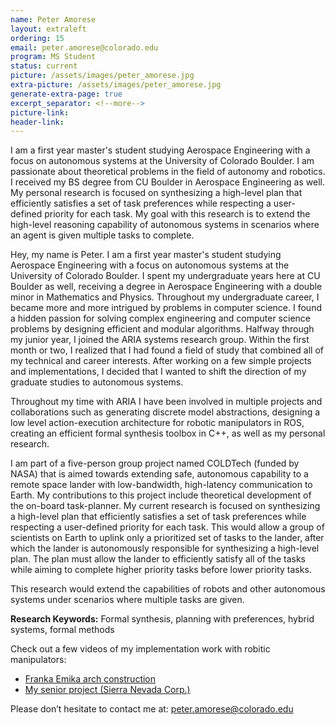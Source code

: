 ```yaml
---
name: Peter Amorese
layout: extraleft 
ordering: 15 
email: peter.amorese@colorado.edu
program: MS Student
status: current
picture: /assets/images/peter_amorese.jpg 
extra-picture: /assets/images/peter_amorese.jpg 
generate-extra-page: true  
excerpt_separator: <!--more-->
picture-link: 
header-link: 
---
```

I am a first year master's student studying Aerospace Engineering with a focus on autonomous systems at the University of Colorado Boulder. I am passionate about theoretical problems in the field of autonomy and robotics. I received my BS degree from CU Boulder in Aerospace Engineering as well. My personal research is focused on synthesizing a high-level plan that efficiently satisfies a set of task preferences while respecting a user-defined priority for each task. My goal with this research is to extend the high-level reasoning capability of autonomous systems in scenarios where an agent is given multiple tasks to complete.

<!--more-->

Hey, my name is Peter. I am a first year master's student studying Aerospace Engineering with a focus on autonomous systems at the University of Colorado Boulder. I spent my undergraduate years here at CU Boulder as well, receiving a degree in Aerospace Engineering with a double minor in Mathematics and Physics. Throughout my undergraduate career, I became more and more intrigued by problems in computer science. I found a hidden passion for solving complex engineering and computer science problems by designing efficient and modular algorithms. Halfway through my junior year, I joined the ARIA systems research group. Within the first month or two, I realized that I had found a field of study that combined all of my technical and career interests. After working on a few simple projects and implementations, I decided that I wanted to shift the direction of my graduate studies to autonomous systems. 

Throughout my time with ARIA I have been involved in multiple projects and collaborations such as generating discrete model abstractions, designing a low level action-execution architecture for robotic manipulators in ROS, creating an efficient formal synthesis toolbox in C++, as well as my personal research.

I am part of a five-person group project named COLDTech (funded by NASA) that is aimed towards extending safe, autonomous capability to a remote space lander with low-bandwidth, high-latency communication to Earth. My contributions to this project include theoretical development of the on-board task-planner. My current research is focused on synthesizing a high-level plan that efficiently satisfies a set of task preferences while respecting a user-defined priority for each task. This would allow a group of scientists on Earth to uplink only a prioritized set of tasks to the lander, after which the lander is autonomously responsible for synthesizing a high-level plan. The plan must allow the lander to efficiently satisfy all of the tasks while aiming to complete higher priority tasks before lower priority tasks.

This research would extend the capabilities of robots and other autonomous systems under scenarios where multiple tasks are given.

**Research Keywords:** Formal synthesis, planning with preferences, hybrid systems, formal methods

Check out a few videos of my implementation work with robitic manipulators:
- [Franka Emika arch construction](https://drive.google.com/file/d/1xAZwKilZLeHb8fRQPjrnoBElfLLl47bS/view?usp=sharing)
- [My senior project (Sierra Nevada Corp.)](https://drive.google.com/file/d/1WibYi7PaPPuNuwyvGRVkcpO4IcIw6KN_/view?usp=sharing)

Please don’t hesitate to contact me at: [peter.amorese@colorado.edu](mailto:peter.amorese@colorado.edu)
